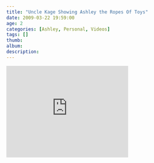 ```yaml
---
title: "Uncle Kage Showing Ashley the Ropes Of Toys"
date: 2009-03-22 19:59:00
age: 2
categories: [Ashley, Personal, Videos]
tags: []
thumb: 
album: 
description: 
---
```

<iframe src="https://onedrive.live.com/embed?cid=F443C8FEC5D6FFCE&resid=F443C8FEC5D6FFCE%21196&authkey=AG7ZRQ25aiezExs" width="320" height="240" frameborder="0" scrolling="no" allowfullscreen></iframe>